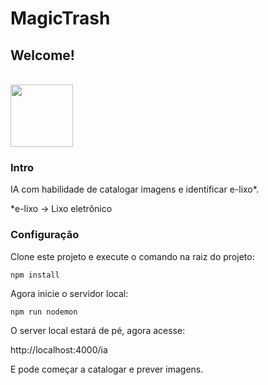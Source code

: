 # MagicTrash

<div justify-content="space-between" align-items="center">
  <h2>Welcome!</h2>
  <br>
  <img src="https://ibb.co/JymfMWb" width="100">
</div>

### Intro

IA com habilidade de catalogar imagens e identificar e-lixo*.

*e-lixo -> Lixo eletrônico
### Configuração

Clone este projeto e execute o comando na raiz do projeto:

```
npm install
```

Agora inicie o servidor local:

```
npm run nodemon
```

O server local estará de pé, agora acesse:

http://localhost:4000/ia

E pode começar a catalogar e prever imagens.